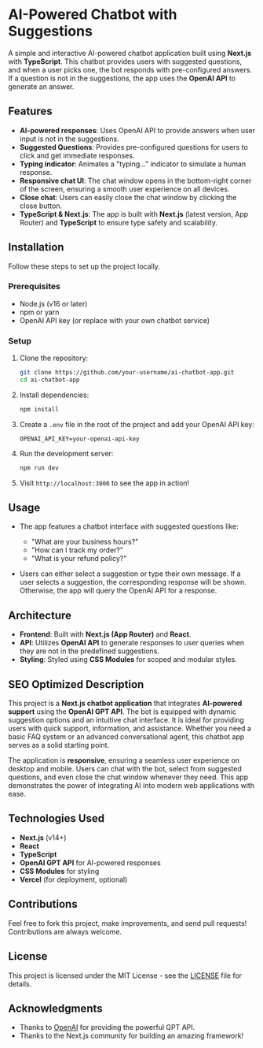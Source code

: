 # AI-Powered Chatbot with Suggestions

A simple and interactive AI-powered chatbot application built using **Next.js** with **TypeScript**. This chatbot provides users with suggested questions, and when a user picks one, the bot responds with pre-configured answers. If a question is not in the suggestions, the app uses the **OpenAI API** to generate an answer.

## Features

- **AI-powered responses**: Uses OpenAI API to provide answers when user input is not in the suggestions.
- **Suggested Questions**: Provides pre-configured questions for users to click and get immediate responses.
- **Typing indicator**: Animates a "typing..." indicator to simulate a human response.
- **Responsive chat UI**: The chat window opens in the bottom-right corner of the screen, ensuring a smooth user experience on all devices.
- **Close chat**: Users can easily close the chat window by clicking the close button.
- **TypeScript & Next.js**: The app is built with **Next.js** (latest version, App Router) and **TypeScript** to ensure type safety and scalability.
  
## Installation

Follow these steps to set up the project locally.

### Prerequisites

- Node.js (v16 or later)
- npm or yarn
- OpenAI API key (or replace with your own chatbot service)

### Setup

1. Clone the repository:
    ```bash
    git clone https://github.com/your-username/ai-chatbot-app.git
    cd ai-chatbot-app
    ```

2. Install dependencies:
    ```bash
    npm install
    ```

3. Create a `.env` file in the root of the project and add your OpenAI API key:
    ```
    OPENAI_API_KEY=your-openai-api-key
    ```

4. Run the development server:
    ```bash
    npm run dev
    ```

5. Visit `http://localhost:3000` to see the app in action!

## Usage

- The app features a chatbot interface with suggested questions like:
  - "What are your business hours?"
  - "How can I track my order?"
  - "What is your refund policy?"

- Users can either select a suggestion or type their own message. If a user selects a suggestion, the corresponding response will be shown. Otherwise, the app will query the OpenAI API for a response.

## Architecture

- **Frontend**: Built with **Next.js (App Router)** and **React**.
- **API**: Utilizes **OpenAI API** to generate responses to user queries when they are not in the predefined suggestions.
- **Styling**: Styled using **CSS Modules** for scoped and modular styles.

## SEO Optimized Description

This project is a **Next.js chatbot application** that integrates **AI-powered support** using the **OpenAI GPT API**. The bot is equipped with dynamic suggestion options and an intuitive chat interface. It is ideal for providing users with quick support, information, and assistance. Whether you need a basic FAQ system or an advanced conversational agent, this chatbot app serves as a solid starting point.

The application is **responsive**, ensuring a seamless user experience on desktop and mobile. Users can chat with the bot, select from suggested questions, and even close the chat window whenever they need. This app demonstrates the power of integrating AI into modern web applications with ease.

## Technologies Used

- **Next.js** (v14+)
- **React**
- **TypeScript**
- **OpenAI GPT API** for AI-powered responses
- **CSS Modules** for styling
- **Vercel** (for deployment, optional)

## Contributions

Feel free to fork this project, make improvements, and send pull requests! Contributions are always welcome.

## License

This project is licensed under the MIT License - see the [LICENSE](LICENSE) file for details.

## Acknowledgments

- Thanks to [OpenAI](https://openai.com/) for providing the powerful GPT API.
- Thanks to the Next.js community for building an amazing framework!
